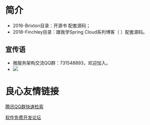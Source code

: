 # 简介

* 2016-Brixton目录：开源书  配套源码；
* 2018-Finchley目录：跟我学Spring Cloud系列博客（ ）配套源码。



## 宣传语

* 微服务架构交流QQ群：731548893，欢迎加入。
* ![](ad.png)




 # 良心友情链接

[腾讯QQ群快速检索](http://u.720life.cn/s/8cf73f7c)

[软件免费开发论坛](http://u.720life.cn/s/bbb01dc0)